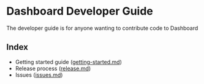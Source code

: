 # Dashboard Developer Guide

The developer guide is for anyone wanting to contribute code to Dashboard

## Index
* Getting started guide ([getting-started.md](getting-started.md))
* Release process ([release.md](release.md))
* Issues ([issues.md](issues.md))